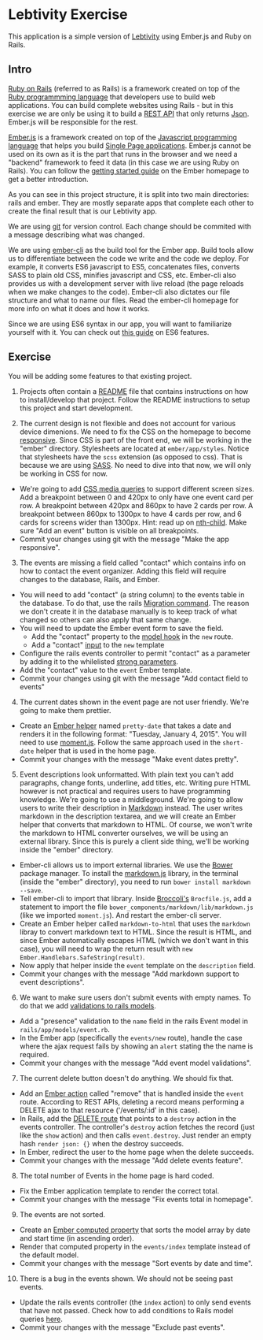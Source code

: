 # Lebtivity Exercise

This application is a simple version of [Lebtivity](http://www.lebtivity.com) using Ember.js and Ruby on Rails.

## Intro

[Ruby on Rails](http://rubyonrails.org/) (referred to as Rails) is a framework created on top of the [Ruby programmming language](https://www.ruby-lang.org/en/) that developers use to build web applications. You can build complete websites using Rails - but in this exercise we are only be using it to build a [REST API](https://en.wikipedia.org/wiki/Representational_state_transfer) that only returns [Json](http://json.org/). Ember.js will be responsible for the rest.

[Ember.js](http://emberjs.com/) is a framework created on top of the [Javascript programming language](https://developer.mozilla.org/en-US/docs/Web/JavaScript) that helps you build [Single Page applications](https://en.wikipedia.org/wiki/Single-page_application). Ember.js cannot be used on its own as it is the part that runs in the browser and we need a "backend" framework to feed it data (in this case we are using Ruby on Rails). You can follow the [getting started guide](http://guides.emberjs.com/v1.10.0/getting-started/) on the Ember homepage to get a better introduction.

As you can see in this project structure, it is split into two main directories: rails and ember. They are mostly separate apps that complete each other to create the final result that is our Lebtivity app.

We are using [git](https://git-scm.com/) for version control. Each change should be commited with a message describing what was changed.

We are using [ember-cli](http://www.ember-cli.com/) as the build tool for the Ember app. Build tools allow us to differentiate between the code we write and the code we deploy. For example, it converts ES6 javascript to ES5, concatenates files, converts SASS to plain old CSS, minifies javascript and CSS, etc. Ember-cli also provides us with a development server with live reload (the page reloads when we make changes to the code). Ember-cli also dictates our file structure and what to name our files. Read the ember-cli homepage for more info on what it does and how it works.

Since we are using ES6 syntax in our app, you will want to familiarize yourself with it. You can check out [this guide](https://babeljs.io/docs/learn-es2015/) on ES6 features.

## Exercise

You will be adding some features to that existing project.

1. Projects often contain a [README](https://en.wikipedia.org/wiki/README) file that contains instructions on how to install/develop that project. Follow the README instructions to setup this project and start development.

2. The current design is not flexible and does not account for various device dimenions. We need to fix the CSS on the homepage to become [responsive](https://en.wikipedia.org/wiki/Responsive_web_design). Since CSS is part of the front end, we will be working in the "ember" directory. Stylesheets are located at `ember/app/styles`. Notice that stylesheets have the `scss` extension (as opposed to css). That is because we are using [SASS](http://sass-lang.com/). No need to dive into that now, we will only be working in CSS for now.
  - We're going to add [CSS media queries](https://developer.mozilla.org/en-US/docs/Web/Guide/CSS/Media_queries) to support different screen sizes. Add a breakpoint between 0 and 420px to only have one event card per row. A breakpoint between 420px and 860px to have 2 cards per row. A breakpoint between 860px to 1300px to have 4 cards per row, and 6 cards for screens wider than 1300px. Hint: read up on [nth-child](https://css-tricks.com/how-nth-child-works/). Make sure "Add an event" button is visible on all breakpoints.
  - Commit your changes using git with the message "Make the app responsive".

3. The events are missing a field called "contact" which contains info on how to contact the event organizer. Adding this field will require changes to the database, Rails, and Ember.
  - You will need to add "contact" (a string column) to the events table in the database. To do that, use the rails [Migration command](http://edgeguides.rubyonrails.org/active_record_migrations.html). The reason we don't create it in the database manually is to keep track of what changed so others can also apply that same change.
  - You will need to update the Ember event form to save the field.
    * Add the "contact" property to the [model hook](http://guides.emberjs.com/v1.10.0/routing/specifying-a-routes-model/) in the `new` route.
    * Add a "contact" [input](http://guides.emberjs.com/v1.10.0/templates/input-helpers/) to the `new` template
  - Configure the rails events controller to permit "contact" as a parameter by adding it to the whilelisted [strong parameters](http://edgeguides.rubyonrails.org/action_controller_overview.html#strong-parameters).
  - Add the "contact" value to the `event` Ember template.
  - Commit your changes using git with the message "Add contact field to events"

4. The current dates shown in the event page are not user friendly. We're going to make them prettier.
  - Create an [Ember helper](http://guides.emberjs.com/v1.10.0/templates/writing-helpers/) named `pretty-date` that takes a date and renders it in the following format: "Tuesday, January 4, 2015". You will need to use [moment.js](http://momentjs.com/). Follow the same approach used in the `short-date` helper that is used in the home page.
  - Commit your changes with the message "Make event dates pretty".

5. Event descriptions look unformatted. With plain text you can't add paragraphs, change fonts, underline, add titles, etc. Writing pure HTML however is not practical and requires users to have programming knowledge. We're going to use a middleground. We're going to allow users to write their description in [Markdown](http://daringfireball.net/projects/markdown/) instead. The user writes markdown in the description textarea, and we will create an Ember helper that converts that markdown to HTML. Of course, we won't write the markdown to HTML converter ourselves, we will be using an external library. Since this is purely a client side thing, we'll be working inside the "ember" directory.
  - Ember-cli allows us to import external libraries. We use the [Bower](http://bower.io/) package manager. To install the [markdown.js](https://github.com/evilstreak/markdown-js) library, in the terminal (inside the "ember" directory), you need to run `bower install markdown --save`.
  - Tell ember-cli to import that library. Inside [Broccoli's](https://github.com/broccolijs/broccoli) `Brocfile.js`, add a statement to import the file `bower_components/markdown/lib/markdown.js` (like we imported `moment.js`). And restart the ember-cli server.
  - Create an Ember helper called `markdown-to-html` that uses the `markdown` libray to convert markdown text to HTML. Since the result is HTML, and since Ember automatically escapes HTML (which we don't want in this case), you will need to wrap the return result with `new Ember.Handlebars.SafeString(result)`.
  - Now apply that helper inside the `event` template on the `description` field.
  - Commit your changes with the message "Add markdown support to event descriptions".

6. We want to make sure users don't submit events with empty names. To do that we add [validations to rails models](http://guides.rubyonrails.org/active_record_validations.html).
  - Add a "presence" validation to the `name` field in the rails Event model in `rails/app/models/event.rb`.
  - In the Ember app (specifically the `events/new` route), handle the case where the ajax request fails by showing an `alert` stating the the name is required.
  - Commit your changes with the message "Add event model validations".

7. The current delete button doesn't do anything. We should fix that.
  - Add an [Ember action](http://guides.emberjs.com/v1.10.0/templates/actions/) called "remove" that is handled inside the `event` route. According to REST APIs, deleting a record means performing a DELETE ajax to that resource ('/events/:id' in this case).
  - In Rails, add the [DELETE route](http://guides.rubyonrails.org/routing.html) that points to a `destroy` action in the events controller. The controller's `destroy` action fetches the record (just like the `show` action) and then calls `event.destroy`. Just render an empty hash `render json: {}` when the destroy succeeds.
  - In Ember, redirect the user to the home page when the delete succeeds.
  - Commit your changes with the message "Add delete events feature".

8. The total number of Events in the home page is hard coded.
  - Fix the Ember application template to render the correct total.
  - Commit your changes with the message "Fix events total in homepage".

9. The events are not sorted.
  - Create an [Ember computed property](http://guides.emberjs.com/v1.10.0/object-model/computed-properties/) that sorts the model array by date and start time (in ascending order).
  - Render that computed property in the `events/index` template instead of the default model.
  - Commit your changes with the message "Sort events by date and time".

10. There is a bug in the events shown. We should not be seeing past events.
  - Update the rails events controller (the `index` action) to only send events that have not passed. Check how to add conditions to Rails model queries [here](http://guides.rubyonrails.org/active_record_querying.html).
  - Commit your changes with the message "Exclude past events".
